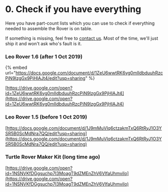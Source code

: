 # 0. Check if you have everything



Here you have part-count lists which you can use to check if everything needed to assemble the Rover is on table.

If something is missing, feel free to [contact us](mailto:%20contact@turtlerover.com). Most of the time, we'll just ship it and won't ask who's fault is it.

### Leo Rover 1.6 \(after 1 Oct 2019\)

{% embed url="https://docs.google.com/document/d/1ZeU6wwtRK6vg0mIldbduuhRzcPiN9lzgGx9PjHlAJt4/edit?usp=sharing" %}

[https://drive.google.com/open?id=1ZeU6wwtRK6vg0mIldbduuhRzcPiN9lzgGx9PjHlAJt4](https://drive.google.com/open?id=1ZeU6wwtRK6vg0mIldbduuhRzcPiN9lzgGx9PjHlAJt4)

### Leo Rover 1.5 \(before 1 Oct 2019\)

[https://docs.google.com/document/d/1J9mMuVlq6ctzakmTxQ6RtRyJ1O3YSR5B0ScMdNra7QQ/edit?usp=sharing](https://docs.google.com/document/d/1J9mMuVlq6ctzakmTxQ6RtRyJ1O3YSR5B0ScMdNra7QQ/edit?usp=sharing)

### Turtle Rover Maker Kit \(long time ago\)

[https://drive.google.com/open?id=1NSNVKfDGgsuchp7I3MoagT9dZMEnZhV6VIfaUhmviIo](https://drive.google.com/open?id=1NSNVKfDGgsuchp7I3MoagT9dZMEnZhV6VIfaUhmviIo)





